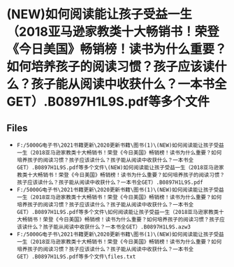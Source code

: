# (NEW)如何阅读能让孩子受益一生（2018亚马逊家教类十大畅销书！荣登《今日美国》畅销榜！读书为什么重要？如何培养孩子的阅读习惯？孩子应该读什么？孩子能从阅读中收获什么？一本书全GET）.B0897H1L9S.pdf等多个文件

## Files

- `F:/5000G电子书\2021书籍更新\2020更新书籍\图书(1)\(NEW)如何阅读能让孩子受益一生（2018亚马逊家教类十大畅销书！荣登《今日美国》畅销榜！读书为什么重要？如何培养孩子的阅读习惯？孩子应该读什么？孩子能从阅读中收获什么？一本书全GET）.B0897H1L9S.pdf等多个文件\(NEW)如何阅读能让孩子受益一生（2018亚马逊家教类十大畅销书！荣登《今日美国》畅销榜！读书为什么重要？如何培养孩子的阅读习惯？孩子应该读什么？孩子能从阅读中收获什么？一本书全GET）.B0897H1L9S.pdf`
- `F:/5000G电子书\2021书籍更新\2020更新书籍\图书(1)\(NEW)如何阅读能让孩子受益一生（2018亚马逊家教类十大畅销书！荣登《今日美国》畅销榜！读书为什么重要？如何培养孩子的阅读习惯？孩子应该读什么？孩子能从阅读中收获什么？一本书全GET）.B0897H1L9S.pdf等多个文件\如何阅读能让孩子受益一生（2018亚马逊家教类十大畅销书！荣登《今日美国》畅销榜！读书为什么重要？如何培养孩子的阅读习惯？孩子应该读什么？孩子能从阅读中收获什么？一本书全GET）.B0897H1L9S.azw3`
- `F:/5000G电子书\2021书籍更新\2020更新书籍\图书(1)\(NEW)如何阅读能让孩子受益一生（2018亚马逊家教类十大畅销书！荣登《今日美国》畅销榜！读书为什么重要？如何培养孩子的阅读习惯？孩子应该读什么？孩子能从阅读中收获什么？一本书全GET）.B0897H1L9S.pdf等多个文件\files.txt`
